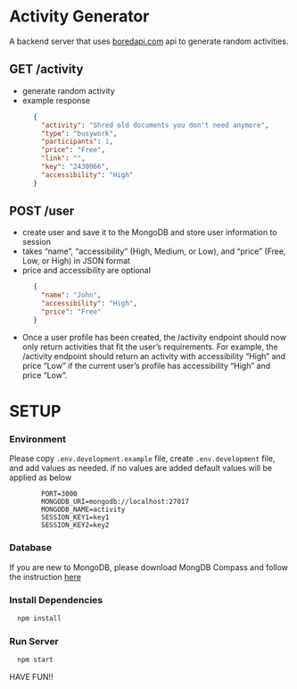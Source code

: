 # Activity Generator

A backend server that uses [boredapi.com](http://boredapi.com) api to generate random activities.

## GET /activity

- generate random activity
- example response

```JSON
      {
        "activity": "Shred old documents you don't need anymore",
        "type": "busywork",
        "participants": 1,
        "price": "Free",
        "link": "",
        "key": "2430066",
        "accessibility": "High"
      }
```

## POST /user

- create user and save it to the MongoDB and store user information to session
- takes “name”, “accessibility” (High, Medium, or Low), and “price” (Free, Low, or
  High) in JSON format
- price and accessibility are optional

```JSON
      {
        "name": "John",
        "accessibility": "High",
        "price": "Free"
      }
```

- Once a user profile has been created, the /activity endpoint should now only return activities
  that fit the user’s requirements. For example, the /activity endpoint should return an activity
  with accessibility “High” and price “Low” if the current user’s profile has accessibility “High” and
  price “Low”.

# SETUP

### Environment

Please copy `.env.development.example` file, create `.env.development` file, and add values as needed. if no values are added default values will be applied as below

```dotenv
        PORT=3000
        MONGODB_URI=mongodb://localhost:27017
        MONGODB_NAME=activity
        SESSION_KEY1=key1
        SESSION_KEY2=key2
```

### Database

If you are new to MongoDB, please download MongDB Compass and follow the instruction [here](https://www.mongodb.com/docs/compass/current/)

### Install Dependencies

```zsh
  npm install
```

### Run Server

```zsh
  npm start
```

HAVE FUN!!
